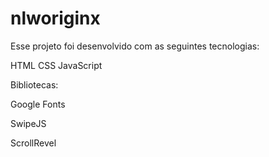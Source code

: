 # nlworiginx

Esse projeto foi desenvolvido com as seguintes tecnologias:

HTML
CSS
JavaScript



Bibliotecas:

Google Fonts

SwipeJS

ScrollRevel

